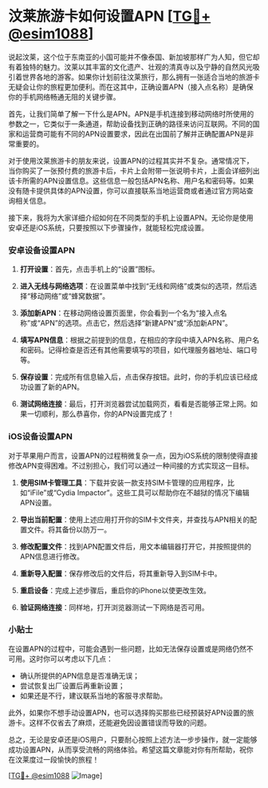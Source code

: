 # 汶莱旅游卡如何设置APN [[TG💪+ @esim1088](https://t.me/s/esim1088)]

说起汶莱，这个位于东南亚的小国可能并不像泰国、新加坡那样广为人知，但它却有着独特的魅力。汶莱以其丰富的文化遗产、壮观的清真寺以及宁静的自然风光吸引着世界各地的游客。如果你计划前往汶莱旅行，那么拥有一张适合当地的旅游卡无疑会让你的旅程更加便利。而在这其中，正确设置APN（接入点名称）是确保你的手机网络畅通无阻的关键步骤。

首先，让我们简单了解一下什么是APN。APN是手机连接到移动网络时所使用的参数之一，它类似于一条通道，帮助设备找到正确的路径来访问互联网。不同的国家和运营商可能有不同的APN设置要求，因此在出国前了解并正确配置APN是非常重要的。

对于使用汶莱旅游卡的朋友来说，设置APN的过程其实并不复杂。通常情况下，当你购买了一张预付费的旅游卡后，卡片上会附带一张说明卡片，上面会详细列出该卡所需的APN设置信息。这些信息一般包括APN名称、用户名和密码等。如果没有随卡提供具体的APN设置，你可以直接联系当地运营商或者通过官方网站查询相关信息。

接下来，我将为大家详细介绍如何在不同类型的手机上设置APN。无论你是使用安卓还是iOS系统，只要按照以下步骤操作，就能轻松完成设置。

### 安卓设备设置APN

1. **打开设置**：首先，点击手机上的“设置”图标。
   
2. **进入无线与网络选项**：在设置菜单中找到“无线和网络”或类似的选项，然后选择“移动网络”或“蜂窝数据”。

3. **添加新APN**：在移动网络设置页面里，你会看到一个名为“接入点名称”或“APN”的选项。点击它，然后选择“新建APN”或“添加新APN”。

4. **填写APN信息**：根据之前提到的信息，在相应的字段中填入APN名称、用户名和密码。记得检查是否还有其他需要填写的项目，如代理服务器地址、端口号等。

5. **保存设置**：完成所有信息输入后，点击保存按钮。此时，你的手机应该已经成功设置了新的APN。

6. **测试网络连接**：最后，打开浏览器尝试加载网页，看看是否能够正常上网。如果一切顺利，那么恭喜你，你的APN设置完成了！

### iOS设备设置APN

对于苹果用户而言，设置APN的过程稍微复杂一点，因为iOS系统的限制使得直接修改APN变得困难。不过别担心，我们可以通过一种间接的方式实现这一目标。

1. **使用SIM卡管理工具**：下载并安装一款支持SIM卡管理的应用程序，比如“iFile”或“Cydia Impactor”。这些工具可以帮助你在不越狱的情况下编辑APN设置。

2. **导出当前配置**：使用上述应用打开你的SIM卡文件夹，并查找与APN相关的配置文件。将其备份以防万一。

3. **修改配置文件**：找到APN配置文件后，用文本编辑器打开它，并按照提供的APN信息进行修改。

4. **重新导入配置**：保存修改后的文件后，将其重新导入到SIM卡中。

5. **重启设备**：完成上述步骤后，重启你的iPhone以使更改生效。

6. **验证网络连接**：同样地，打开浏览器测试一下网络是否可用。

### 小贴士

在设置APN的过程中，可能会遇到一些问题，比如无法保存设置或是网络仍然不可用。这时你可以考虑以下几点：

- 确认所提供的APN信息是否准确无误；
- 尝试恢复出厂设置后再重新设置；
- 如果还是不行，建议联系当地的客服寻求帮助。

此外，如果你不想手动设置APN，也可以选择购买那些已经预装好APN设置的旅游卡。这样不仅省去了麻烦，还能避免因设置错误而导致的问题。

总之，无论是安卓还是iOS用户，只要耐心按照上述方法一步步操作，就一定能够成功设置APN，从而享受流畅的网络体验。希望这篇文章能对你有所帮助，祝你在汶莱度过一段愉快的旅程！

[[TG💪+ @esim1088](https://t.me/s/esim1088) ![Image](https://i.postimg.cc/4NQfJmqS/Snipaste-2025-05-13-00-14-12.png)]